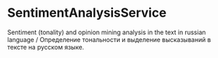 # SentimentAnalysisService

Sentiment (tonality) and opinion mining analysis in the text in russian language / Определение тональности и выделение высказываний в тексте на русском языке.

